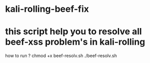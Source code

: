 # kali-rolling-beef-fix

# this script help you to resolve all beef-xss problem's in kali-rolling
how to run ?
chmod +x beef-resolv.sh
./beef-resolv.sh
